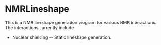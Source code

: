 # NMRLineshape 

This is a NMR lineshape generation program for various NMR interactions. 
The interactions currently include

- Nuclear shielding
-- Static lineshape generation.
